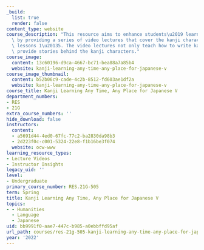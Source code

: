 ```yaml
---
_build:
  list: true
  render: false
content_type: website
course_description: "This resource aims to enhance students\u2019 learning of kanji\
  \ by providing a series of video lectures that cover the kanji characters in [Tobira](https://tobiraweb.9640.jp/)\
  \ lessons 1\u20135. The video lectures not only teach how to write kanji but also\
  \ provide stories behind the kanji characters."
course_image:
  content: 13c60196-d9ca-4667-bc71-bea88a7a85b4
  website: kanji-learning-any-time-any-place-for-japanese-v
course_image_thumbnail:
  content: b52b06c9-cade-4c2b-8512-fd603ae1df2a
  website: kanji-learning-any-time-any-place-for-japanese-v
course_title: Kanji Learning Any Time, Any Place for Japanese V
department_numbers:
- RES
- 21G
extra_course_numbers: ''
hide_download: false
instructors:
  content:
  - a5691d44-4ed0-67fc-77c2-ba2830da98b3
  - 2d223f0c-c001-5324-22e8-f1b16be3f074
  website: ocw-www
learning_resource_types:
- Lecture Videos
- Instructor Insights
legacy_uid: ''
level:
- Undergraduate
primary_course_number: RES.21G-505
term: Spring
title: Kanji Learning Any Time, Any Place for Japanese V
topics:
- - Humanities
  - Language
  - Japanese
uid: bb9991f0-aae7-447c-b985-a0ebbffd95af
url_path: courses/res-21g-505-kanji-learning-any-time-any-place-for-japanese-v-spring-2022
year: '2022'
---
```

